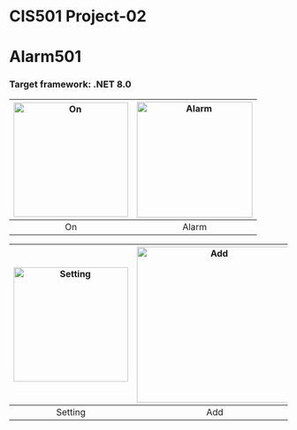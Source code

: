 # CIS501 Project-02
# Alarm501

### Target framework: .NET 8.0

|<img width="207" alt="On" src="https://github.com/sahuarolabs/project-02-alarm501-Synoeca/assets/64255510/1da8c434-1074-412d-9f43-7e4223892f70">|<img width="209" alt="Alarm" src="https://github.com/sahuarolabs/project-02-alarm501-Synoeca/assets/64255510/d8c5d564-6fdc-4ab6-8b9a-4b27d2f01958">|
|:-:|:-:|
|On|Alarm|

|<img width="207" alt="Setting" src="https://github.com/sahuarolabs/project-02-alarm501-Synoeca/assets/64255510/c28a14a1-66b5-4a8b-be6c-65c533261189">|<img width="282" alt="Add" src="https://github.com/sahuarolabs/project-02-alarm501-Synoeca/assets/64255510/4ede0b70-0923-432c-ba13-314490527395">|
|:-:|:-:|
|Setting|Add|
